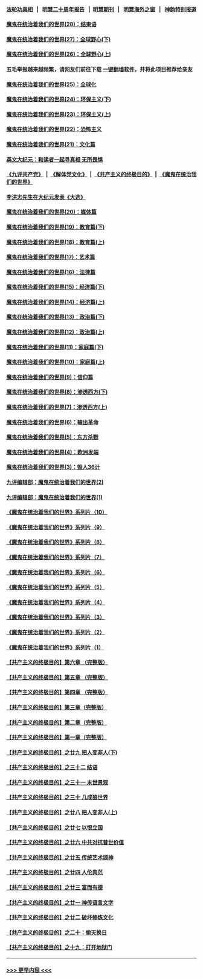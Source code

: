 #### [法轮功真相](https://github.com/gfw-breaker/truth/blob/master/README.md?t=0) &nbsp;&nbsp;|&nbsp;&nbsp; [明慧二十周年报告](https://github.com/gfw-breaker/mh-reports/blob/master/README.md?t=0) &nbsp;&nbsp;|&nbsp;&nbsp;[明慧期刊](https://github.com/gfw-breaker/mh-qikan) &nbsp;&nbsp;|&nbsp;&nbsp; [明慧海外之窗](https://github.com/gfw-breaker/mh-news/blob/master/README.md?t=0) &nbsp;&nbsp;|&nbsp;&nbsp; [神韵特别报道](https://github.com/gfw-breaker/mh-news/blob/master/shenyun.md?t=0)
#### [魔鬼在统治着我们的世界(28)：结束语](../pages/nsc422/n10936246.md?t=06260302) 
#### [魔鬼在统治着我们的世界(27)：全球野心(下)](../pages/nsc422/n10928319.md?t=06260302) 
#### [魔鬼在统治着我们的世界(26)：全球野心(上)](../pages/nsc422/n10900318.md?t=06260302) 
#### 五毛举报越来越频繁，请网友们前往下载 [一键翻墙软件](https://github.com/gfw-breaker/ssr-accounts)，并将此项目推荐给亲友
#### [魔鬼在统治着我们的世界(25)：全球化](../pages/nsc422/n10788205.md?t=06260302) 
#### [魔鬼在统治着我们的世界(24)：环保主义(下)](../pages/nsc422/n10695307.md?t=06260302) 
#### [魔鬼在统治着我们的世界(23)：环保主义(上)](../pages/nsc422/n10688613.md?t=06260302) 
#### [魔鬼在统治着我们的世界(22)：恐怖主义](../pages/nsc422/n10614727.md?t=06260302) 
#### [魔鬼在统治着我们的世界(21)：文化篇](../pages/nsc422/n10597706.md?t=06260302) 
#### [英文大纪元：和读者一起寻真相 无所畏惧](../pages/nsc422/n12542027.md?t=06260302) 
#### [《九评共产党》](https://github.com/begood0513/9ping.md/blob/master/README.md) &nbsp;|&nbsp; [《解体党文化》](../../../../jtdwh.md/blob/master/README.md)  &nbsp;|&nbsp; [《共产主义的终极目的》](../../../../gczydzjmd.md/blob/master/README.md) &nbsp;|&nbsp; [《魔鬼在统治我们的世界》](../../../../mgztzwmdsj.md/blob/master/README.md) 
#### [李洪志先生在大纪元发表《大选》](../pages/nsc422/n12534746.md?t=06260302) 
#### [魔鬼在统治着我们的世界(20)：媒体篇](../pages/nsc422/n10586579.md?t=06260302) 
#### [魔鬼在统治着我们的世界(19)：教育篇(下)](../pages/nsc422/n10564808.md?t=06260302) 
#### [魔鬼在统治着我们的世界(18)：教育篇(上)](../pages/nsc422/n10526970.md?t=06260302) 
#### [魔鬼在统治着我们的世界(17)：艺术篇](../pages/nsc422/n10499093.md?t=06260302) 
#### [魔鬼在统治着我们的世界(16)：法律篇](../pages/nsc422/n10485969.md?t=06260302) 
#### [魔鬼在统治着我们的世界(15)：经济篇(下)](../pages/nsc422/n10469975.md?t=06260302) 
#### [魔鬼在统治着我们的世界(14)：经济篇(上)](../pages/nsc422/n10457370.md?t=06260302) 
#### [魔鬼在统治着我们的世界(13)：政治篇(下)](../pages/nsc422/n10448270.md?t=06260302) 
#### [魔鬼在统治着我们的世界(12)：政治篇(上)](../pages/nsc422/n10444576.md?t=06260302) 
#### [魔鬼在统治着我们的世界(11)：家庭篇(下)](../pages/nsc422/n10440961.md?t=06260302) 
#### [魔鬼在统治着我们的世界(10)：家庭篇(上)](../pages/nsc422/n10435448.md?t=06260302) 
#### [魔鬼在统治着我们的世界(9)：信仰篇](../pages/nsc422/n10432159.md?t=06260302) 
#### [魔鬼在统治着我们的世界(8)：渗透西方(下)](../pages/nsc422/n10429603.md?t=06260302) 
#### [魔鬼在统治着我们的世界(7)：渗透西方(上)](../pages/nsc422/n10426013.md?t=06260302) 
#### [魔鬼在统治着我们的世界(6)：输出革命](../pages/nsc422/n10421536.md?t=06260302) 
#### [魔鬼在统治着我们的世界(5)：东方杀戮](../pages/nsc422/n10417707.md?t=06260302) 
#### [魔鬼在统治着我们的世界(4)：欧洲发端](../pages/nsc422/n10414890.md?t=06260302) 
#### [魔鬼在统治着我们的世界(3)：毁人36计](../pages/nsc422/n10411583.md?t=06260302) 
#### [九评编辑部：魔鬼在统治着我们的世界(2)](../pages/nsc422/n10410036.md?t=06260302) 
#### [九评编辑部：魔鬼在统治着我们的世界(1)](../pages/nsc422/n10406825.md?t=06260302) 
#### [《魔鬼在统治着我们的世界》系列片（10）](../pages/nsc422/n12292670.md?t=06260302) 
#### [《魔鬼在统治着我们的世界》系列片（9）](../pages/nsc422/n12290859.md?t=06260302) 
#### [《魔鬼在统治着我们的世界》系列片（8）](../pages/nsc422/n12287445.md?t=06260302) 
#### [《魔鬼在统治着我们的世界》系列片（7）](../pages/nsc422/n12283425.md?t=06260302) 
#### [《魔鬼在统治着我们的世界》系列片（6）](../pages/nsc422/n12282314.md?t=06260302) 
#### [《魔鬼在统治着我们的世界》系列片（5）](../pages/nsc422/n12281419.md?t=06260302) 
#### [《魔鬼在统治着我们的世界》系列片（4）](../pages/nsc422/n12274024.md?t=06260302) 
#### [《魔鬼在统治着我们的世界》系列片（3）](../pages/nsc422/n12271322.md?t=06260302) 
#### [《魔鬼在统治着我们的世界》系列片（2）](../pages/nsc422/n12269049.md?t=06260302) 
#### [《魔鬼在统治着我们的世界》系列片（1）](../pages/nsc422/n12267575.md?t=06260302) 
#### [【共产主义的终极目的】第六章 （完整版）](../pages/nsc422/n11428913.md?t=06260302) 
#### [【共产主义的终极目的】第五章 （完整版）](../pages/nsc422/n11428912.md?t=06260302) 
#### [【共产主义的终极目的】第四章 （完整版）](../pages/nsc422/n11428907.md?t=06260302) 
#### [【共产主义的终极目的】第三章（完整版）](../pages/nsc422/n11428848.md?t=06260302) 
#### [【共产主义的终极目的】第二章（完整版）](../pages/nsc422/n11428831.md?t=06260302) 
#### [【共产主义的终极目的】第一章（完整版）](../pages/nsc422/n11417651.md?t=06260302) 
#### [【共产主义的终极目的】之廿九 把人变非人(下)](../pages/nsc422/n11344140.md?t=06260302) 
#### [【共产主义的终极目的】之三十二 结语](../pages/nsc422/n11360535.md?t=06260302) 
#### [【共产主义的终极目的】之三十一 末世景观](../pages/nsc422/n11351129.md?t=06260302) 
#### [【共产主义的终极目的】之三十 几成狼世界](../pages/nsc422/n11348280.md?t=06260302) 
#### [【共产主义的终极目的】之廿八 把人变非人(上)](../pages/nsc422/n11340492.md?t=06260302) 
#### [【共产主义的终极目的】之廿七 以恨立国](../pages/nsc422/n11336944.md?t=06260302) 
#### [【共产主义的终极目的】之廿六 中共对抗普世价值](../pages/nsc422/n11324785.md?t=06260302) 
#### [【共产主义的终极目的】之廿五 传统艺术颂神](../pages/nsc422/n11296396.md?t=06260302) 
#### [【共产主义的终极目的】之廿四 人伦典范](../pages/nsc422/n11296397.md?t=06260302) 
#### [【共产主义的终极目的】之廿三 富而有德](../pages/nsc422/n11283598.md?t=06260302) 
#### [【共产主义的终极目的】之廿一 神传语言文字](../pages/nsc422/n11263265.md?t=06260302) 
#### [【共产主义的终极目的】之廿二 破坏修炼文化](../pages/nsc422/n11245728.md?t=06260302) 
#### [【共产主义的终极目的】之二十：偷天换日](../pages/nsc422/n11238846.md?t=06260302) 
#### [【共产主义的终极目的】之十九：打开地狱门](../pages/nsc422/n11206376.md?t=06260302) 

----
#### [ >>> 更早内容 <<< ](../indexes/nsc422-earlier.md)

